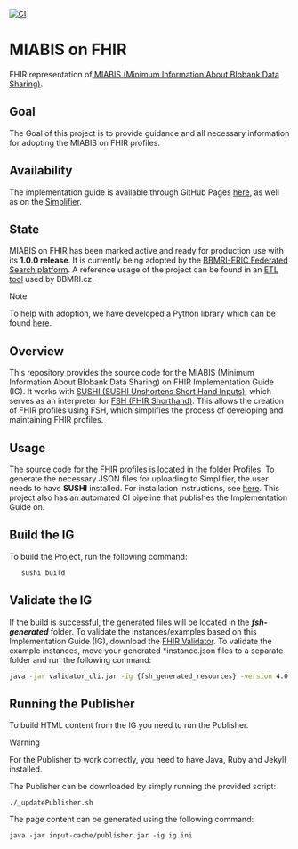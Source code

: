 [![CI](https://github.com/BBMRI-cz/miabis-on-fhir/actions/workflows/ci.yml/badge.svg?branch=master)](https://github.com/BBMRI-cz/miabis-on-fhir/actions/workflows/ci.yml)
# MIABIS on FHIR

FHIR representation of[ MIABIS (Minimum Information About BIobank Data Sharing)](https://miabis.bbmri-eric.eu).
## Goal
The Goal of this project is to provide guidance and all necessary information for adopting the MIABIS on FHIR profiles.

## Availability
The implementation guide is available through GitHub Pages [here](https://bbmri-cz.github.io/miabis-on-fhir/),
as well as on the [Simplifier](https://simplifier.net/miabis).
## State
MIABIS on FHIR has been marked active and ready for production use with its **1.0.0 release**.
It is currently being adopted by the [BBMRI-ERIC Federated Search platform](https://www.bbmri-eric.eu/bbmri-sample-and-data-portal/).
A reference usage of the project can be found in an [ETL tool](https://github.com/BBMRI-cz/fhir-module)
used by BBMRI.cz.
> [!NOTE]  
> To help with adoption, we have developed a Python library which can be found [here](https://pypi.org/project/MIABIS-on-FHIR).
## Overview

This repository provides the source code for the MIABIS (Minimum Information About BIobank Data Sharing) on FHIR Implementation Guide
(IG).
It works with [SUSHI (SUSHI Unshortens Short Hand Inputs)](https://github.com/FHIR/sushi),
which serves as an interpreter for [FSH (FHIR Shorthand)](https://hl7.org/fhir/uv/shorthand/reference.html).
This allows the creation of FHIR profiles using FSH, which simplifies the process of developing and maintaining FHIR profiles.

## Usage

The source code for the FHIR profiles is located in the folder [Profiles](input/fsh/profiles).
To generate the necessary JSON files for uploading to Simplifier, the user needs to have **SUSHI** installed.
For installation instructions,
see [here](https://github.com/FHIR/sushi?tab=readme-ov-file#installation-for-sushi-users).
This project also has an automated CI pipeline
that publishes the Implementation Guide on.


## Build the IG
To build the Project, run the following command:
```bash
   sushi build
```

## Validate the IG
If the build is successful, the generated files will be located in the **_fsh-generated_** folder.
To validate the instances/examples based on this Implementation Guide (IG),
download the [FHIR Validator](https://github.com/hapifhir/org.hl7.fhir.core/releases).
To validate the example instances, move your generated *instance.json files to a separate folder and run the following command:

```bash
java -jar validator_cli.jar -ig {fsh_generated_resources} -version 4.0.1 -extension http://example/org/ -allow-example-urls true {instances}
```
## Running the Publisher
To build HTML content from the IG you need to run the Publisher.
> [!WARNING]  
> For the Publisher to work correctly, you need to have Java, Ruby and Jekyll installed.

The Publisher can be downloaded by simply running the provided script:
```shell
./_updatePublisher.sh
```
The page content can be generated using the following command:
```shell
java -jar input-cache/publisher.jar -ig ig.ini
```
